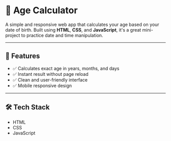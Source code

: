 # 🧮 Age Calculator

A simple and responsive web app that calculates your age based on your date of birth. Built using **HTML**, **CSS**, and **JavaScript**, it's a great mini-project to practice date and time manipulation.

---

## 🚀 Features

- ✅ Calculates exact age in years, months, and days
- ✅ Instant result without page reload
- ✅ Clean and user-friendly interface
- ✅ Mobile responsive design

---

## 🛠️ Tech Stack

- HTML
- CSS
- JavaScript
